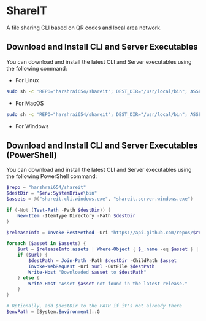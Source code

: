 # ShareIT

A file sharing CLI based on QR codes and local area network.

## Download and Install CLI and Server Executables

You can download and install the latest CLI and Server executables using the following command:

- For Linux

```sh
sudo sh -c 'REPO="harshrai654/shareit"; DEST_DIR="/usr/local/bin"; ASSETS=("shareit.cli.linux" "shareit.server.linux"); for ASSET in "${ASSETS[@]}"; do URL=$(curl -s https://api.github.com/repos/$REPO/releases/tags/release-v-latest | jq -r ".assets[] | select(.name == \"$ASSET\") | .browser_download_url"); curl -L -o "$DEST_DIR/$ASSET" "$URL"; chmod +x "$DEST_DIR/$ASSET"; done'
```

- For MacOS

```sh
sudo sh -c 'REPO="harshrai654/shareit"; DEST_DIR="/usr/local/bin"; ASSETS=("shareit.cli.darwin" "shareit.server.darwin"); for ASSET in "${ASSETS[@]}"; do URL=$(curl -s https://api.github.com/repos/$REPO/releases/tags/release-v-latest | jq -r ".assets[] | select(.name == \"$ASSET\") | .browser_download_url"); curl -L -o "$DEST_DIR/$ASSET" "$URL"; chmod +x "$DEST_DIR/$ASSET"; done'
```

- For Windows

## Download and Install CLI and Server Executables (PowerShell)

You can download and install the latest CLI and Server executables using the following PowerShell command:

```powershell
$repo = "harshrai654/shareit"
$destDir = "$env:SystemDrive\bin"
$assets = @("shareit.cli.windows.exe", "shareit.server.windows.exe")

if (-Not (Test-Path -Path $destDir)) {
    New-Item -ItemType Directory -Path $destDir
}

$releaseInfo = Invoke-RestMethod -Uri "https://api.github.com/repos/$repo/releases/latest"

foreach ($asset in $assets) {
    $url = $releaseInfo.assets | Where-Object { $_.name -eq $asset } | Select-Object -ExpandProperty browser_download_url
    if ($url) {
        $destPath = Join-Path -Path $destDir -ChildPath $asset
        Invoke-WebRequest -Uri $url -OutFile $destPath
        Write-Host "Downloaded $asset to $destPath"
    } else {
        Write-Host "Asset $asset not found in the latest release."
    }
}

# Optionally, add $destDir to the PATH if it's not already there
$envPath = [System.Environment]::G
